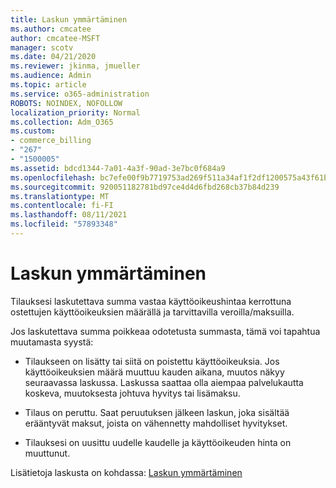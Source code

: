 ```yaml
---
title: Laskun ymmärtäminen
ms.author: cmcatee
author: cmcatee-MSFT
manager: scotv
ms.date: 04/21/2020
ms.reviewer: jkinma, jmueller
ms.audience: Admin
ms.topic: article
ms.service: o365-administration
ROBOTS: NOINDEX, NOFOLLOW
localization_priority: Normal
ms.collection: Adm_O365
ms.custom:
- commerce_billing
- "267"
- "1500005"
ms.assetid: bdcd1344-7a01-4a3f-90ad-3e7bc0f684a9
ms.openlocfilehash: bc7efe00f9b7719753ad269f511a34af1f2df1200575a43f61b916a2a735ae12
ms.sourcegitcommit: 920051182781bd97ce4d4d6fbd268cb37b84d239
ms.translationtype: MT
ms.contentlocale: fi-FI
ms.lasthandoff: 08/11/2021
ms.locfileid: "57893348"
---
```

# <a name="help-understanding-your-bill"></a>Laskun ymmärtäminen

Tilauksesi laskutettava summa vastaa käyttöoikeushintaa kerrottuna ostettujen käyttöoikeuksien määrällä ja tarvittavilla veroilla/maksuilla.
  
Jos laskutettava summa poikkeaa odotetusta summasta, tämä voi tapahtua muutamasta syystä:
  
- Tilaukseen on lisätty tai siitä on poistettu käyttöoikeuksia. Jos käyttöoikeuksien määrä muuttuu kauden aikana, muutos näkyy seuraavassa laskussa. Laskussa saattaa olla aiempaa palvelukautta koskeva, muutoksesta johtuva hyvitys tai lisämaksu.

- Tilaus on peruttu. Saat peruutuksen jälkeen laskun, joka sisältää erääntyvät maksut, joista on vähennetty mahdolliset hyvitykset.

- Tilauksesi on uusittu uudelle kaudelle ja käyttöoikeuden hinta on muuttunut.

Lisätietoja laskusta on kohdassa: [Laskun ymmärtäminen](https://docs.microsoft.com/microsoft-365/commerce/billing-and-payments/understand-your-invoice2)